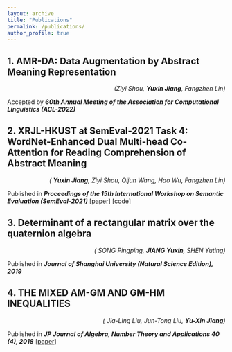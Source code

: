 ```yaml
---
layout: archive
title: "Publications"
permalink: /publications/
author_profile: true
---
```


## 1. AMR-DA: Data Augmentation by Abstract Meaning Representation

<div style="text-align: right"><i>(Ziyi Shou, <b>Yuxin Jiang</b>, Fangzhen Lin)</i></div>

Accepted by ***60th Annual Meeting of the Association for Computational Linguistics (ACL-2022)***



## 2. XRJL-HKUST at SemEval-2021 Task 4: WordNet-Enhanced Dual Multi-head Co-Attention for Reading Comprehension of Abstract Meaning

<div style="text-align: right"><i>( <b>Yuxin Jiang</b>, Ziyi Shou, Qijun Wang, Hao Wu, Fangzhen Lin)</i></div>

Published in ***Proceedings of the 15th International Workshop on Semantic Evaluation (SemEval-2021)***
[[paper](https://aclanthology.org/2021.semeval-1.105/)] [[code](https://github.com/zzshou/RCAM)]



## 3. Determinant of a rectangular matrix over the quaternion algebra

<div style="text-align: right"><i>( SONG Pingping, <b>JIANG Yuxin</b>, SHEN Yuting)</i></div>

Published in ***Journal of Shanghai University (Natural Science Edition), 2019***



## 4. THE MIXED AM-GM AND GM-HM INEQUALITIES

<div style="text-align: right"><i>( Jia-Ling Liu, Jun-Tong Liu, <b>Yu-Xin Jiang</b>)</i></div>

Published in ***JP Journal of Algebra, Number Theory and Applications 40 (4), 2018***
[[paper](http://www.pphmj.com/abstract/11971.htm)]
